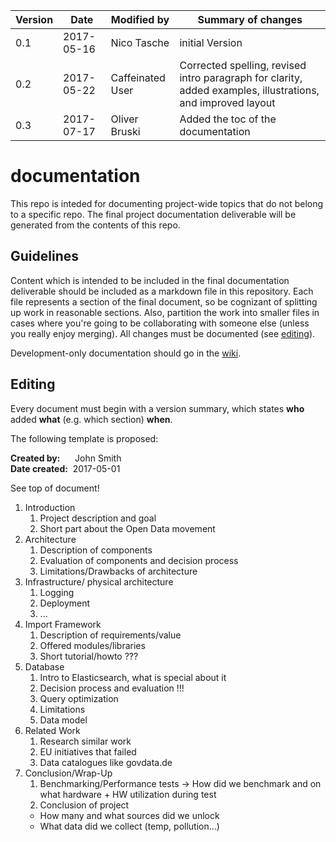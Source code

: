 |Version|Date|Modified by|Summary of changes
|-------|----|-----------|------------------
|0.1    | 2017-05-16 |Nico Tasche | initial Version
|0.2    | 2017-05-22 |Caffeinated User|Corrected spelling, revised intro paragraph for clarity, added examples, illustrations, and improved layout
|0.3    | 2017-07-17 |Oliver Bruski | Added the toc of the documentation

# documentation

This repo is inteded for documenting project-wide topics that do not belong to a specific repo. The final project documentation deliverable will be generated from the contents of this repo.

## Guidelines

Content which is intended to be included in the final documentation deliverable should be included as a markdown file in this repository. Each file represents a section of the final document, so be cognizant of splitting up work in reasonable sections. Also, partition the work into smaller files in cases where you're going to be collaborating with someone else (unless you really enjoy merging). All changes must be documented (see [editing](#editing)).

Development-only documentation should go in the [wiki](https://github.com/OpenData-tu/documentation/wiki).

## Editing

Every document must begin with a version summary, which states **who** added **what** (e.g. which section) **when**.

The following template is proposed:

**Created by:**&nbsp;&nbsp;&nbsp;&nbsp;&nbsp;&nbsp;John Smith  
**Date created:**&nbsp;&nbsp;2017-05-01

See top of document!

1. Introduction
    1. Project description and goal
    1. Short part about the Open Data movement
1. Architecture
    1. Description of components
    1. Evaluation of components and decision process
    1. Limitations/Drawbacks of architecture
1. Infrastructure/ physical architecture
    1. Logging
    1. Deployment
    1. ...
1. Import Framework
    1. Description of requirements/value
    1. Offered modules/libraries
    1. Short tutorial/howto ???
1. Database
    1. Intro to Elasticsearch, what is special about it
    1. Decision process and evaluation !!!
    1. Query optimization
    1. Limitations
    1. Data model
1. Related Work
    1. Research similar work
    1. EU initiatives that failed
    1. Data catalogues like govdata.de
1. Conclusion/Wrap-Up
    1. Benchmarking/Performance tests -> How did we benchmark and on what hardware + HW utilization during test
    1. Conclusion of project
      * How many and what sources did we unlock
      * What data did we collect (temp, pollution...)
